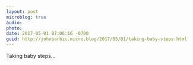 ```yaml
---
layout: post
microblog: true
audio: 
photo: 
date: 2017-05-01 07:06:16 -0700
guid: http://johnbarbic.micro.blog/2017/05/01/taking-baby-steps.html
---
```

Taking baby steps...
